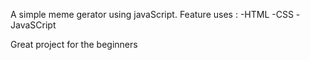 A simple meme gerator using javaScript. 
Feature uses :
-HTML
-CSS
-JavaSCript

Great project for the beginners